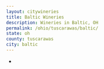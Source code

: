 ```yaml
---
layout: citywineries
title: Baltic Wineries
description: Wineries in Baltic, OH
permalink: /ohio/tuscarawas/baltic/
state: oh
county: tuscarawas
city: baltic
---
```

-
